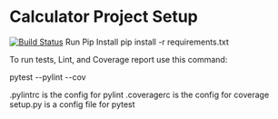 # Calculator Project Setup
[![Build Status](https://app.travis-ci.com/sveziroglu/calc2.svg?branch=calc_part_2)](https://app.travis-ci.com/sveziroglu/calc2)
Run Pip Install
pip install -r requirements.txt

To run tests, Lint, and Coverage report use this command:

pytest  --pylint --cov

.pylintrc is the config for pylint
.coveragerc is the config for coverage
setup.py is a config file for pytest

